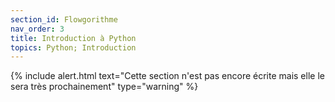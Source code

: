 ```yaml
---
section_id: Flowgorithme
nav_order: 3
title: Introduction à Python
topics: Python; Introduction
---
```


{% include  alert.html text="Cette section n'est pas encore écrite mais elle le sera très prochainement" type="warning" %}
